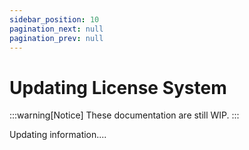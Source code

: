 ```yaml
---
sidebar_position: 10
pagination_next: null
pagination_prev: null
---
```


# Updating License System

:::warning[Notice]
These documentation are still WIP.
:::

Updating information....
